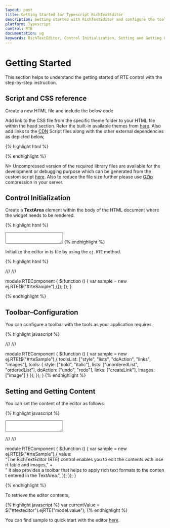 ```yaml
---
layout: post
title: Getting Started for Typescript RichTextEditor
description: Getting started with RichTextEditor and configure the toolbar and other functionalities.
platform: Typescript
control: RTE
documentation: ug
keywords: RichTextEditor, Control Initialization, Setting and Getting Content
---
```

# Getting Started

This section helps to understand the getting started of RTE control with the step-by-step instruction.

## Script and CSS reference

Create a new HTML file and include the below code

Add link to the CSS file from the specific theme folder to your HTML file within the head section. Refer the built-in available themes from [here](http://helpjs.syncfusion.com/js/theming-in-essential-javascript-components#). 
Also add links to the [CDN](http://helpjs.syncfusion.com/js/cdn#) Script files along with the other external dependencies as depicted below,

{% highlight html %}
<head>
   <meta charset="utf-8" />
   <title>Getting Started - RichTextEditor</title>
   <link href="http://cdn.syncfusion.com/{{ site.releaseversion }}/js/web/flat-azure/ej.web.all.min.css" rel="stylesheet" />
   <script src="http://cdn.syncfusion.com/js/assets/external/jquery-1.10.2.min.js"></script>  
   <script src="http://cdn.syncfusion.com/{{ site.releaseversion }}/js/web/ej.web.all.min.js"></script>
</head>
{% endhighlight %}

N> Uncompressed version of the required library files are available for the development or debugging purpose which can be generated from the custom script [here](http://csg.syncfusion.com/#). Also to reduce the file size further please use [GZip](https://developers.google.com/web/fundamentals/performance/optimizing-content-efficiency/optimize-encoding-and-transfer?hl=en#text-compression-with-gzip) compression in your server.

## Control Initialization

Create a **TextArea** element within the body of the HTML document where the widget needs to be rendered.

{% highlight html %}
<body>
   <textarea id ="texteditor"></textarea>
</body>
{% endhighlight %}
 
Initialize the editor in ts file by using the `ej.RTE` method.

{% highlight html %}

/// <reference path="tsfiles/jquery.d.ts" />
/// <reference path="tsfiles/ej.web.all.d.ts" />

module RTEComponent {
    $(function () {
        var sample = new ej.RTE($("#rteSample"),{});
    });
}

{% endhighlight %}

## Toolbar–Configuration

You can configure a toolbar with the tools as your application requires.

{% highlight javascript %}

/// <reference path="tsfiles/jquery.d.ts" />
/// <reference path="tsfiles/ej.web.all.d.ts" />

module RTEComponent {
    $(function () {
        var sample = new ej.RTE($("#rteSample"),{
            toolsList: ["style", "lists", "doAction", "links", "images"],
            tools: {
                style: ["bold", "italic"],
                lists: ["unorderedList", "orderedList"],
                doAction: ["undo", "redo"],
                links: ["createLink"],
                images: ["image"]
            }
        });
    }); 
}
{% endhighlight %}

## Setting and Getting Content

You can set the content of the editor as follows.

{% highlight javascript %}

<textarea id="texteditor"></textarea>
   
<script type="text/javascript">
    $("#texteditor").ejRTE({
        value: "The RichTextEditor (RTE) control enables you to edit the contents with insert table and images," +
        " it also provides a toolbar that helps to apply rich text formats to the content entered in the TextArea.",
    });
</script>

/// <reference path="tsfiles/jquery.d.ts" />
/// <reference path="tsfiles/ej.web.all.d.ts" />

module RTEComponent {
    $(function () {
        var sample = new ej.RTE($("#rteSample"),{
        value: "The RichTextEditor (RTE) control enables you to edit the contents with insert table and images," +
            " it also provides a toolbar that helps to apply rich text formats to the content entered in the TextArea.",
        });
    }); 
}

{% endhighlight %}

To retrieve the editor contents,

{% highlight javascript %}
var currentValue = $("#texteditor").ejRTE("model.value");
{% endhighlight %}

You can find sample to quick start with the editor [here](http://jsplayground.syncfusion.com/Sync_nenmojvz#).

